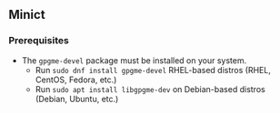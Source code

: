 ## Minict


### Prerequisites
 * The `gpgme-devel` package must be installed on your system.
   * Run `sudo dnf install gpgme-devel` RHEL-based distros (RHEL, CentOS, Fedora, etc.)
   * Run `sudo apt install libgpgme-dev` on Debian-based distros (Debian, Ubuntu, etc.)